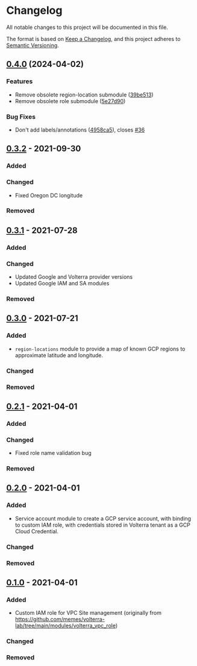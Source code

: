 # Changelog

<!-- spell-checker: ignore markdownlint volterra -->
<!-- markdownlint-disable MD024 -->

All notable changes to this project will be documented in this file.

The format is based on [Keep a Changelog](https://keepachangelog.com/en/1.0.0/),
and this project adheres to [Semantic Versioning](https://semver.org/spec/v2.0.0.html).

## [0.4.0](https://github.com/memes/terraform-google-volterra/compare/v0.3.2...v0.4.0) (2024-04-02)


### Features

* Remove obsolete region-location submodule ([39be513](https://github.com/memes/terraform-google-volterra/commit/39be513bee3475bc78d7810b1da4e5168366240d))
* Remove obsolete role submodule ([5e27d90](https://github.com/memes/terraform-google-volterra/commit/5e27d909c14b18bd540651f9fee03f3109fc69ab))


### Bug Fixes

* Don't add labels/annotations ([4958ca5](https://github.com/memes/terraform-google-volterra/commit/4958ca504cb488a6046b5faf76a0e053a7cd1472)), closes [#36](https://github.com/memes/terraform-google-volterra/issues/36)

## [0.3.2] - 2021-09-30

### Added

### Changed

- Fixed Oregon DC longitude

### Removed

## [0.3.1] - 2021-07-28

### Added

### Changed

- Updated Google and Volterra provider versions
- Updated Google IAM and SA modules

### Removed

## [0.3.0] - 2021-07-21

### Added

- `region-locations` module to provide a map of known GCP regions to approximate
  latitude and longitude.

### Changed

### Removed

## [0.2.1] - 2021-04-01

### Added

### Changed

- Fixed role name validation bug

### Removed

## [0.2.0] - 2021-04-01

### Added

- Service account module to create a GCP service account, with binding to custom
  IAM role, with credentials stored in Volterra tenant as a GCP Cloud Credential.

### Changed

### Removed

## [0.1.0] - 2021-04-01

### Added

- Custom IAM role for VPC Site management (originally from https://github.com/memes/volterra-lab/tree/main/modules/volterra_vpc_role)

### Changed

### Removed

[0.3.2]: https://github.com/memes/terraform-google-volterra/compare/0.3.1...0.3.2
[0.3.1]: https://github.com/memes/terraform-google-volterra/compare/0.3.0...0.3.1
[0.3.0]: https://github.com/memes/terraform-google-volterra/compare/0.2.1...0.3.0
[0.2.1]: https://github.com/memes/terraform-google-volterra/compare/0.2.0...0.2.1
[0.2.0]: https://github.com/memes/terraform-google-volterra/compare/0.1.0...0.2.0
[0.1.0]: https://github.com/memes/terraform-google-volterra/releases/tag/0.1.0
